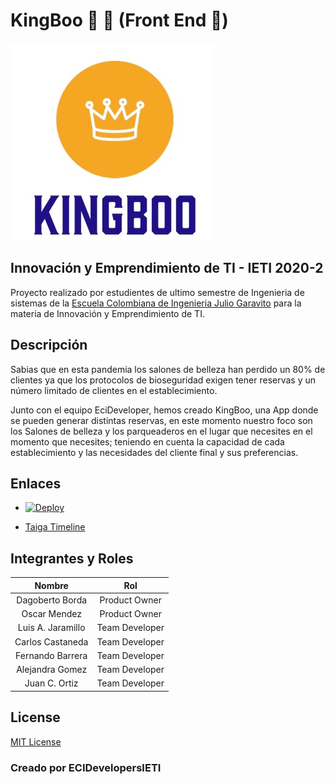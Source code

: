# KingBoo :book: :crown: (Front End :new_moon_with_face:) 

![Logo](/img/logo.PNG)

## Innovación y Emprendimiento de TI - IETI 2020-2

Proyecto realizado por estudientes de ultimo semestre de Ingenieria de sistemas de la [Escuela Colombiana de Ingenieria Julio Garavito](https://www.escuelaing.edu.co/es/) para la materia de Innovación y Emprendimiento de TI.

## Descripción

Sabias que en esta pandemia los salones de belleza han perdido un 80% de clientes ya que los protocolos de bioseguridad exigen tener reservas y un número limitado de clientes en el establecimiento. 

Junto con el equipo EciDeveloper, hemos creado KingBoo, una App donde se pueden generar distintas reservas, en este momento nuestro foco son los Salones de belleza y los parqueaderos en el lugar que necesites en el momento que necesites; teniendo en cuenta la capacidad de cada establecimiento y las necesidades del cliente final y sus preferencias.


## Enlaces

* [![Deploy](https://www.herokucdn.com/deploy/button.svg)](https://kingboooback.herokuapp.com/users)

* [Taiga Timeline](https://tree.taiga.io/project/luisalejandrojaramillo-kingboo/timeline)

## Integrantes y Roles

|     Nombre    |     Rol         |
|:--------------:|:-------------: |
|Dagoberto Borda|Product Owner    |
|Oscar Mendez|Product Owner    |
|Luis A. Jaramillo|Team Developer |
|Carlos Castaneda|Team Developer  |
|Fernando Barrera|Team Developer  |
|Alejandra Gomez|Team Developer  |
|Juan C. Ortiz|Team Developer  |


## License
[MIT License](/LICENSE)

### Creado por ECIDevelopersIETI 
